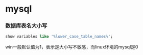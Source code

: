# mysql


### 数据库表名大小写
```sql
show variables like '%lower_case_table_names%';
```
win一般默认值为1，表示是大小写不敏感，而linux环境的mysql是0